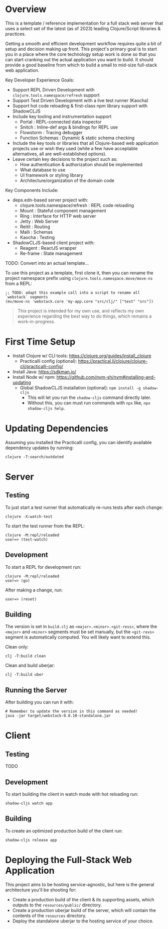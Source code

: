 # Overview

This is a template / reference implementation for a full stack web server that
uses a select set of the latest (as of 2023) leading Clojure/Script libraries &
practices.

Getting a smooth and efficient development workflow requires quite a bit of
setup and decision making up front. This project's primary goal is to start you
in a place where the core technology setup work is done so that you can start
cranking out the actual application you want to build. It should provide a good
baseline from which to build a small to mid-size full-stack web application.

Key Developer Experience Goals:
- Support REPL Driven Development with `clojure.tools.namespace/refresh` support
- Support Test Driven Development with a live test runner (Kaocha)
- Support hot code reloading & first-class npm library support with ShadowCLJS
- Include key tooling and instrumentation support
  - Portal           : REPL-connected data inspector
  - Snitch           : Inline-def args & bindings for REPL use
  - Flowstorm        : Tracing debugger
  - Function Schemas : Dynamic & static schema checking
- Include the key tools or libraries that all Clojure-based web application
  projects use or wish they used (while a few have acceptable alternatives, all
  are well-established options).
- Leave certain key decisions to the project such as:
  - How authentication & authorization should be implemented
  - What database to use
  - UI framework or styling library
  - Architecture/organization of the domain code

Key Components Include:
- deps.edn-based server project with:
  - clojure.tools.namespace/refresh : REPL code reloading
  - Mount                           : Stateful component management
  - Ring                            : Interface for HTTP web server
  - Jetty                           : Web Server
  - Reitit                          : Routing
  - Malli                           : Schemas
  - Kaocha                          : Testing
- ShadowCLJS-based client project with:
  - Reagent                         : ReactJS wrapper
  - Re-frame                        : State management

TODO: Convert into an actual template...

To use this project as a template, first clone it, then you can rename the
project namespace prefix using `clojure.tools.namespace.move/move-ns` from
a REPL:
```
;; TODO: adapt this example call into a script to rename all `webstack` segments
(mv/move-ns 'webstack.core 'my-app.core "src/clj/" ["test" "src"])
```

> This project is intended for my own use, and reflects my own experience
> regarding the best way to do things, which remains a work-in-progress.

# First Time Setup

- Install Clojure w/ CLI tools: https://clojure.org/guides/install_clojure
  - Practicalli config (optional): https://practical.li/clojure/clojure-cli/practicalli-config/
- Install Java: https://sdkman.io/
- Install Node w/ npm: https://github.com/nvm-sh/nvm#installing-and-updating
  - Global ShadowCLJS installation (optional): `npm install -g shadow-cljs`
    - This will let you run the `shadow-cljs` command directly later.
    - Without this, you can must run commands with `npx` like, `npx shadow-cljs help`.

# Updating Dependencies

Assuming you installed the Practicalli config, you can identify available
dependency updates by running:
```
clojure -T:search/outdated
```

# Server

## Testing

To just start a test runner that automatically re-runs tests after each change:
```
clojure -X:watch-test
```

To start the test runner from the REPL:
```
clojure -M:repl/reloaded
user=> (test-watch)
```

## Development

To start a REPL for development run:
```
clojure -M:repl/reloaded
user=> (go)
```

After making a change, run:
```
user=> (reset)
```

## Building

The version is set in `build.clj` as `<major>.<minor>.<git-revs>`, where the
`<major>` and `<minor>` segments must be set manually, but the `<git-revs>`
segment is automatically computed. You will likely want to extend this.

Clean only:
```
clj -T:build clean
```

Clean and build uberjar:
```
clj -T:build uber
```

## Running the Server

After building you can run it with:
```
# Remember to update the version in this command as needed!
java -jar target/webstack-0.0.10-standalone.jar
```

# Client

## Testing

TODO

## Development

To start building the client in watch mode with hot reloading run:
```
shadow-cljs watch app
```

## Building

To create an optimized production build of the client run:
```
shadow-cljs release app
```

# Deploying the Full-Stack Web Application

This project aims to be hosting service-agnostic, but here is the general
architecture you'll be shooting for:
- Create a production build of the client & its supporting assets, which outputs
  to the `resources/public/` directory.
- Create a production uberjar build of the server, which will contain the
  contents of the `resources` directory.
- Deploy the standalone uberjar to the hosting service of your choice.

